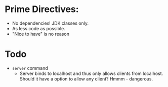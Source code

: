 
# Prime Directives:
* No dependencies! JDK classes only.
* As less code as possible.
* "Nice to have" is no reason

# Todo
* `server` command
    * Server binds to localhost and thus only allows clients from localhost.
      Should it have a option to allow any client? Hmmm - dangerous.


